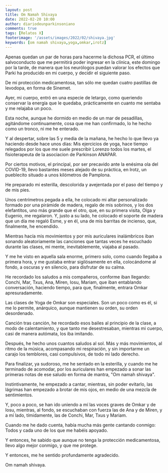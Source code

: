 ```yaml
---
layout: post
title: Om Namah Shivaya
date: 2022-02-20 10:00
author: diariodeunparkinsoniano
comments: true
tags: [Relatos X]
footerimage: '/assets/images/2022/02/shivaya.jpg'
keywords: [om namah shivaya,yoga,omkar,irotz]
---
```



Apenas quedan un par de horas para hacerme la dichosa PCR, el último salvoconducto que me permitirá poder ingresar en la clínica, este domingo por la tarde, de manera que los neurólogos puedan valorar los efectos que Parki ha producido en mi cuerpo, y decidir el siguiente paso.

De mi protección medicamentosa, tan sólo me quedan cuatro pastillas de levodopa, en forma de Sinemet.

Ayer, mi cuerpo, entró en una especie de letargo, como queriendo conservar la energía que le quedaba, prácticamente en cuanto me sentaba y me relajaba un poco.

Esta noche, aunque he dormido en medio de un mar de pesadillas, agitándome continuamente, cosa que me han confirmado, lo he hecho como un tronco, ni me he enterado.

Y al despertar, sobre las 5 y media de la mañana, he hecho lo que llevo ya haciendo desde hace unos días: Mis ejercicios de yoga, hace tiempo relegados por los que me suele prescribir Lorenzo todos los martes, el fisioterapeuta de la asociacion de Parkinson ANAPAR.

Por ciertos motivos, el principal, por ser precavido ante la enésima ola del COVID-19, llevo bastantes meses alejado de su práctica, en Irotz, un pueblecito situado a unos kilómetros de Pamplona.

He preparado mi esterilla, descolorida y avejentada por el paso del tiempo y de mis pies.

Unos centrímetros pegada a ella, he colocado mi altar personalizado formado por una pirámide de madera, regalo de mis sobrinos, y los dos elefantitos, uno más grande que el otro, que, en su primera visita, Olga y Eugenio, me regalaron.
Y, justo a su lado, he colocado el soporte de madera que un día me regaló Esme, y en él, una de mis barritas de incienso, que, finalmente, he encendido.

Mientras hacía mis movimientos y por mis auriculares inalámbricos iban sonando aleatoriamente las canciones que tantas veces he escuchado durante las clases, mi mente, inevitablemente, viajaba al pasado.

Y me he visto en aquella sala enorme, primero solo, como cuando llegaba a primera hora, y me gustaba entrar sigilósamente en ella, colocándome al fondo, a oscuras y en silencio, para disfrutar de su calma.

He recordado los saludos a mis compañeros, conforme iban llegando: Conchi, Mar, Txus, Ana, Miren, Iosu, Mariam, que iban entablando conversación, haciendo tiempo, para que, finalmente, entrara Omkar apresuradamente.

Las clases de Yoga de Omkar son especiales.
Son un poco como es él, si me lo permite, anárquico, aunque mantienen su orden, su orden desordenado.

Canción tras canción, he recordado esos bailes al principio de la clase, a modo de calentamiento, y que tanto me desestresaban, mientras mi cuerpo, casi de manera autómata, los iba imitando.

Después, he hecho unos cuantos saludos al sol.
Más y más movimientos, al ritmo de la música, acompasando mi respiración, y sin importarme un carajo los temblores, casi compulsivos, de todo mi lado derecho.

Para finalizar, ya sudoroso, me he sentado en la esterilla, y cuando me he terminado de acomodar, por los auriculares han empezado a sonar las primeras notas de ese saludo en forma de mantra, "Om namah shivaya".

Instintivamente, he empezado a cantar, mientras, sin poder evitarlo, las lágrimas han empezado a brotar de mis ojos, en medio de una mezcla de sentimientos.

Y, poco a poco, se han ido uniendo a mí las voces graves de Omkar y de Iosu, mientras, al fondo, se escuchaban con fuerza las de Ana y de Miren, y a mí lado, tímidamente, las de Conchi, Mar, Txus  y Mariam.

Cuando me he dado cuenta, había mucha más gente cantando conmigo: Todos y cada uno de los que me habéis apoyado.

Y entonces, he sabido que aunque no tenga la protección medicamentosa, llevo algo mejor conmigo, y que me protege.

Y entonces, me he sentido profundamente agradecido.

Om namah shivaya.